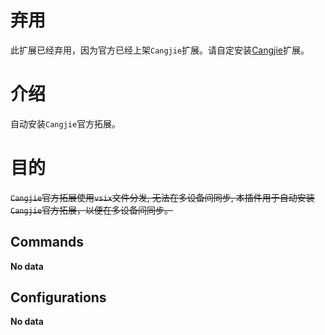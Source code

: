 # 弃用

此扩展已经弃用，因为官方已经上架`Cangjie`扩展。请自定安装[Cangjie](https://marketplace.visualstudio.com/items?itemName=IDE-Innovation-Lab.cangjie)扩展。

# 介绍

自动安装`Cangjie`官方拓展。

# 目的

~~`Cangjie`官方拓展使用`vsix`文件分发, 无法在多设备间同步, 本插件用于自动安装`Cangjie`官方拓展，以便在多设备间同步。~~

## Commands

<!-- commands -->

**No data**

<!-- commands -->

## Configurations

<!-- configs -->

**No data**

<!-- configs -->
